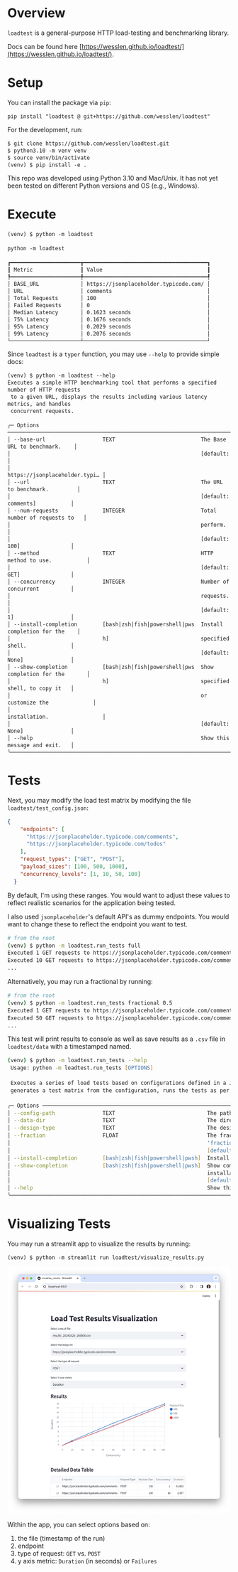 # Overview

`loadtest` is a general-purpose HTTP load-testing and benchmarking library.

Docs can be found here [https://wesslen.github.io/loadtest/](https://wesslen.github.io/loadtest/).

# Setup

You can install the package via `pip`:

```
pip install "loadtest @ git+https://github.com/wesslen/loadtest"
```

For the development, run:

```
$ git clone https://github.com/wesslen/loadtest.git
$ python3.10 -m venv venv
$ source venv/bin/activate
(venv) $ pip install -e .
```

This repo was developed using Python 3.10 and Mac/Unix. It has not yet been tested on different Python versions and OS (e.g., Windows).

# Execute

```
(venv) $ python -m loadtest

python -m loadtest

┏━━━━━━━━━━━━━━━━━━━━━━┳━━━━━━━━━━━━━━━━━━━━━━━━━━━━━━━━━━━━━━━┓
┃ Metric               ┃ Value                                 ┃
┡━━━━━━━━━━━━━━━━━━━━━━╇━━━━━━━━━━━━━━━━━━━━━━━━━━━━━━━━━━━━━━━┩
│ BASE_URL             │ https://jsonplaceholder.typicode.com/ │
│ URL                  │ comments                              │
│ Total Requests       │ 100                                   │
│ Failed Requests      │ 0                                     │
│ Median Latency       │ 0.1623 seconds                        │
│ 75% Latency          │ 0.1676 seconds                        │
│ 95% Latency          │ 0.2029 seconds                        │
│ 99% Latency          │ 0.2076 seconds                        │
└──────────────────────┴───────────────────────────────────────┘
```

Since `loadtest` is a `typer` function, you may use `--help` to provide simple docs:

```
(venv) $ python -m loadtest --help
Executes a simple HTTP benchmarking tool that performs a specified number of HTTP requests 
 to a given URL, displays the results including various latency metrics, and handles        
 concurrent requests.                                                                       
                                                                                            
╭─ Options ────────────────────────────────────────────────────────────────────────────────╮
│ --base-url                  TEXT                           The Base URL to benchmark.    │
│                                                            [default:                     │
│                                                            https://jsonplaceholder.typi… │
│ --url                       TEXT                           The URL to benchmark.         │
│                                                            [default: comments]           │
│ --num-requests              INTEGER                        Total number of requests to   │
│                                                            perform.                      │
│                                                            [default: 100]                │
│ --method                    TEXT                           HTTP method to use.           │
│                                                            [default: GET]                │
│ --concurrency               INTEGER                        Number of concurrent          │
│                                                            requests.                     │
│                                                            [default: 1]                  │
│ --install-completion        [bash|zsh|fish|powershell|pws  Install completion for the    │
│                             h]                             specified shell.              │
│                                                            [default: None]               │
│ --show-completion           [bash|zsh|fish|powershell|pws  Show completion for the       │
│                             h]                             specified shell, to copy it   │
│                                                            or customize the              │
│                                                            installation.                 │
│                                                            [default: None]               │
│ --help                                                     Show this message and exit.   │
╰──────────────────────────────────────────────────────────────────────────────────────────╯

```

# Tests

Next, you may modify the load test matrix by modifying the file `loadtest/test_config.json`:

```json
{
    "endpoints": [
      "https://jsonplaceholder.typicode.com/comments",
      "https://jsonplaceholder.typicode.com/todos"
    ],
    "request_types": ["GET", "POST"],
    "payload_sizes": [100, 500, 1000],  
    "concurrency_levels": [1, 10, 50, 100]
  }
```

By default, I'm using these ranges. You would want to adjust these values to reflect realistic scenarios for the application being tested.

I also used `jsonplaceholder`'s default API's as dummy endpoints. You would want to change these to reflect the endpoint you want to test.

```zsh
# from the root
(venv) $ python -m loadtest.run_tests full
Executed 1 GET requests to https://jsonplaceholder.typicode.com/comments with payload size 100 bytes in 0.23 seconds.
Executed 10 GET requests to https://jsonplaceholder.typicode.com/comments with payload size 100 bytes in 1.71 seconds.
...
```

Alternatively, you may run a fractional by running:

```zsh
# from the root
(venv) $ python -m loadtest.run_tests fractional 0.5
Executed 1 GET requests to https://jsonplaceholder.typicode.com/comments with payload size 100 bytes in 0.23 seconds.
Executed 50 GET requests to https://jsonplaceholder.typicode.com/comments with payload size 500 bytes in 8.53 seconds.
...
```

This test will print results to console as well as save results as a `.csv` file in `loadtest/data` with a timestamped named.

```zsh
(venv) $ python -m loadtest.run_tests --help
 Usage: python -m loadtest.run_tests [OPTIONS]                                                                                                  
                                                                                                                                                
 Executes a series of load tests based on configurations defined in a JSON file, allowing for either full or fractional testing. The script     
 generates a test matrix from the configuration, runs the tests as per the matrix, and saves the results to a specified output directory.       
                                                                                                                                                
╭─ Options ────────────────────────────────────────────────────────────────────────────────────────────────────────────────────────────────────╮
│ --config-path               TEXT                             The path to the configuration JSON file. [default: loadtest/test_config.json]   │
│ --data-dir                  TEXT                             The directory where the output results will be saved. [default: loadtest/data]  │
│ --design-type               TEXT                             The design type of the test matrix: 'full' or 'fractional'. [default: full]     │
│ --fraction                  FLOAT                            The fraction of the test matrix to use, required only if design_type is         │
│                                                              'fractional'.                                                                   │
│                                                              [default: None]                                                                 │
│ --install-completion        [bash|zsh|fish|powershell|pwsh]  Install completion for the specified shell. [default: None]                     │
│ --show-completion           [bash|zsh|fish|powershell|pwsh]  Show completion for the specified shell, to copy it or customize the            │
│                                                              installation.                                                                   │
│                                                              [default: None]                                                                 │
│ --help                                                       Show this message and exit.                                                     │
╰──────────────────────────────────────────────────────────────────────────────────────────────────────────────────────────────────────────────╯

```

# Visualizing Tests

You may run a streamlit app to visualize the results by running:

```
(venv) $ python -m streamlit run loadtest/visualize_results.py
```

![](img/streamlit.png)

Within the app, you can select options based on:

1. the file (timestamp of the run)
2. endpoint
3. type of request: `GET` vs. `POST`
4. y axis metric: `Duration` (in seconds) or `Failures`